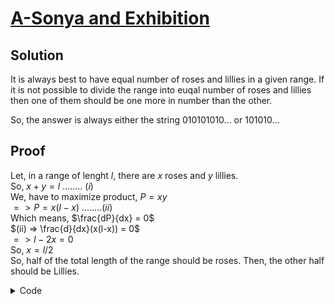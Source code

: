 # [A-Sonya and Exhibition](https://codeforces.com/problemset/problem/1004/B)


## Solution
It is always best to have equal number of roses and lillies in a given range. If it is not possible to divide the range into euqal number of roses and lillies then one of them should be one more in number than the other.

So, the answer is always either the string $010101010...$ or $101010...$


## Proof
Let, in a range of lenght $l$, there are $x$ roses and $y$ lillies. <br>
So, $x+y=l$ ........ $(i)$ <br>
We, have to maximize product, $P = xy$ <br>
$=> P = x(l-x)$ $........ (ii)$ <br>
Which means, $\frac{dP}{dx} = 0$ <br>
$(ii) => \frac{d}{dx}(x(l-x)) = 0$ <br>
$=> l - 2x = 0$ <br>
So, $x = l/2$ <br>
So, half of the total length of the range should be roses. Then, the other half should be Lillies.


<details>
<summary>Code</summary>

```cpp
#include <bits/stdc++.h>

using namespace std;
using ll = long long;

#define fast_IO ios_base::sync_with_stdio(0), cin.tie(NULL);
#define all(x) x.begin(), x.end()

int main()
{
    fast_IO;
    int n;
    cin >> n;
    for(int i = 0; i < n; i++)
        cout << i%2;
    return 0;
}
```

</details>
